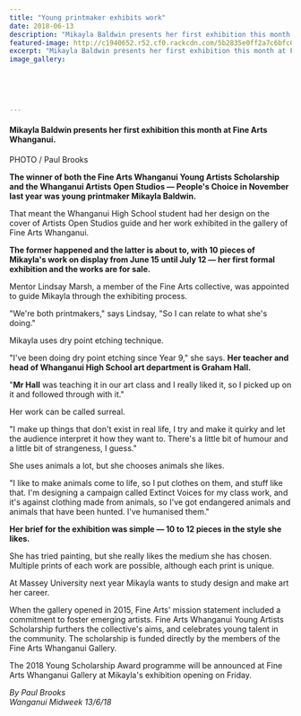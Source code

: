 ```yaml
---
title: "Young printmaker exhibits work"
date: 2018-06-13
description: "Mikayla Baldwin presents her first exhibition this month at Fine Arts Whanganui..."
featured-image: http://c1940652.r52.cf0.rackcdn.com/5b2835e0ff2a7c6bfc0023e3/Mikayla-Baldwin-midweek-13-june.jpg
excerpt: "Mikayla Baldwin presents her first exhibition this month at Fine Arts Whanganui."
image_gallery:
    
    
    
    
    
---
```


<h4><span>Mikayla Baldwin presents her first exhibition this month at Fine Arts Whanganui. <br /></span></h4>
<p><span>PHOTO / Paul Brooks</span></p>
<p class="element element-paragraph"><strong>The winner of both the Fine Arts Whanganui Young Artists Scholarship and the Whanganui Artists Open Studios &mdash; People's Choice in November last year was young printmaker Mikayla Baldwin.</strong></p>
<p class="element element-paragraph">That meant the Whanganui High School student had her design on the cover of Artists Open Studios guide and her work exhibited in the gallery of Fine Arts Whanganui.</p>
<p class="element element-paragraph"><strong>The former happened and the latter is about to, with 10 pieces of Mikayla's work on display from June 15 until July 12 &mdash; her first formal exhibition and the works are for sale.</strong></p>
<p class="element element-paragraph">Mentor Lindsay Marsh, a member of the Fine Arts collective, was appointed to guide Mikayla through the exhibiting process.</p>
<p class="element element-paragraph">"We're both printmakers," says Lindsay, "So I can relate to what she's doing."</p>
<p class="element element-paragraph">Mikayla uses dry point etching technique.</p>
<p class="element element-paragraph">"I've been doing dry point etching since Year 9," she says. <strong>Her teacher and head of Whanganui High School art department is Graham Hall.</strong></p>
<p class="element element-paragraph">"<strong>Mr Hall</strong> was teaching it in our art class and I really liked it, so I picked up on it and followed through with it."</p>
<p class="element element-paragraph">Her work can be called surreal.</p>
<p class="element element-paragraph">"I make up things that don't exist in real life, I try and make it quirky and let the audience interpret it how they want to. There's a little bit of humour and a little bit of strangeness, I guess."</p>
<p class="element element-paragraph">She uses animals a lot, but she chooses animals she likes.</p>
<p class="element element-paragraph">"I like to make animals come to life, so I put clothes on them, and stuff like that. I'm designing a campaign called Extinct Voices for my class work, and it's against clothing made from animals, so I've got endangered animals and animals that have been hunted. I've humanised them."</p>
<p class="element element-paragraph"><strong>Her brief for the exhibition was simple &mdash; 10 to 12 pieces in the style she likes.</strong></p>
<p class="element element-paragraph">She has tried painting, but she really likes the medium she has chosen. Multiple prints of each work are possible, although each print is unique.</p>
<p class="element element-paragraph">At Massey University next year Mikayla wants to study design and make art her career.</p>
<p class="element element-paragraph">When the gallery opened in 2015, Fine Arts' mission statement included a commitment to foster emerging artists. Fine Arts Whanganui Young Artists Scholarship furthers the collective's aims, and celebrates young talent in the community. The scholarship is funded directly by the members of the Fine Arts Whanganui Gallery.</p>
<p class="element element-paragraph">The 2018 Young Scholarship Award programme will be announced at Fine Arts Whanganui Gallery at Mikayla's exhibition opening on Friday.</p>
<p><span><em>By Paul Brooks</em><br /><em>Wanganui Midweek 13/6/18</em><br /></span></p>

